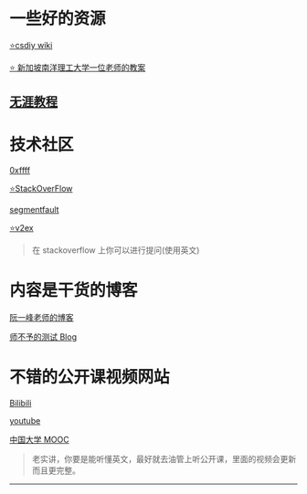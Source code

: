 # 一些好的资源

[⭐csdiy wiki](https://csdiy.wiki)

[⭐ 新加坡南洋理工大学一位老师的教案](https://www3.ntu.edu.sg/home/ehchua/programming/index.html#HowTo)

[无涯教程](https://www.learnfk.com/)
--------

# 技术社区

[0xffff](https://0xffff.one/)

[⭐StackOverFlow](https://stackoverflow.com/)

[segmentfault](https://segmentfault.com/)

[⭐v2ex](https://www.v2ex.com/)

> 在 stackoverflow 上你可以进行提问(使用英文)

# 内容是干货的博客

[阮一峰老师的博客](https://www.ruanyifeng.com/blog/)

[师不予的测试 Blog](https://www.shibuyu.fun/)

# 不错的公开课视频网站

[Bilibili](https://bilibili.com)

[youtube](https://youtube.com)

[中国大学 MOOC](https://www.icourse163.org/)

> 老实讲，你要是能听懂英文，最好就去油管上听公开课，里面的视频会更新而且更完整。

---
